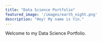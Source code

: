 ```yaml
---
title: "Data Science Portfolio"
featured_image: '/images/earth_night.png'
description: "Hey! My name is Yin."
---
```

Welcome to my Data Science Portfolio.
